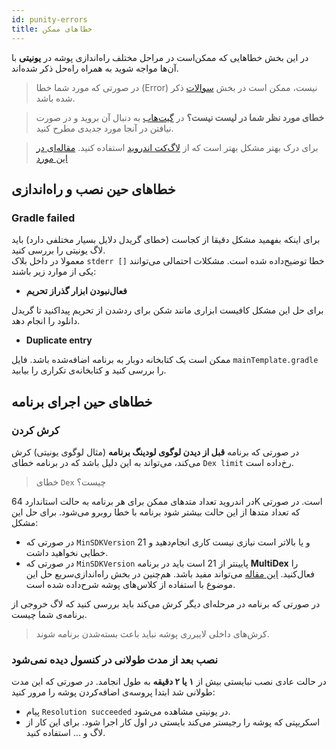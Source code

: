 ```yaml
---
id: punity-errors
title: خطاهای ممکن
---
```


در این بخش خطاهایی که ممکن‌است در مراحل مختلف راه‌اندازی پوشه در **یونیتی** با آن‌ها مواجه شوید به همراه راه‌حل ذکر شده‌اند.

> در صورتی که مورد شما خطا (Error) نیست، ممکن است در بخش [سوالات](/docs/unity/unity-faq) ذکر شده باشد.

> **خطای مورد نظر شما در لیست نیست؟** در [گیت‌هاب](https://github.com/pusheco/unity-sample/issues?utf8=%E2%9C%93&q=is%3Aissue) به دنبال آن بروید و در صورت نیافتن در آنجا مورد جدیدی مطرح کنید.

> برای درک بهتر مشکل بهتر است که از [لاگ‌کت اندروید](https://developer.android.com/studio/command-line/logcat) استفاده کنید. [مقاله‌ای در این مورد](https://pub.pushe.co/%D8%A2%D9%BE%D9%84%D9%88%D8%AF-%DA%A9%D8%B1%D8%AF%D9%86-%D9%84%D8%A7%DB%8C%D8%A8%D8%B1%D8%B1%DB%8C-%D8%A7%D9%86%D8%AF%D8%B1%D9%88%DB%8C%D8%AF-%D8%AF%D8%B1-bintray-%D8%A8%D8%A7-%DA%AF%D8%B1%DB%8C%D8%AF%D9%84-gz7aiold2agq)


## خطاهای حین نصب‌ و راه‌اندازی

### Gradle failed

برای اینکه بفهمید مشکل دقیقا از کجاست (خطای گریدل دلایل بسیار مختلفی دارد) باید لاگ یونیتی را بررسی کنید.<br />
معمولا در داخل بلاک `stderr []` خطا توضیح‌داده شده است. مشکلات احتمالی می‌توانند یکی از موارد زیر باشند:

- **فعال‌نبودن ابزار گذراز تحریم**

برای حل این مشکل کافیست ابزاری مانند شکن برای ردشدن از تحریم پیدا‌کنید تا گریدل دانلود را انجام دهد.

- **Duplicate entry**

ممکن است یک کتابخانه دوبار به برنامه اضافه‌شده باشد. فایل `mainTemplate.gradle` را بررسی کنید و کتابخانه‌ی تکراری را بیابید.


## خطاهای حین اجرای برنامه

### کرش کردن

در صورتی که برنامه **قبل از دیدن لوگوی لودینگ برنامه** (مثال لوگوی یونیتی) کرش می‌کند، می‌تواند به این دلیل باشد که در برنامه خطای `Dex limit` رخ‌داده است.

> خطای `Dex` چیست؟

در اندروید تعداد متدهای ممکن برای هر برنامه به حالت استاندارد 64K است. در صورتی که تعداد متدها از این حالت بیشتر شود برنامه با خطا روبرو می‌شود.
برای حل این مشکل:

* در صورتی که `MinSDKVersion` 21 و یا بالاتر است نیازی نیست کاری انجام‌دهید و خطایی نخواهید داشت.
* در صورتی که `MinSDKVersion` پایینتر از 21 است باید در برنامه **MultiDex** را فعال‌کنید. [این مقاله](https://wiki.appodeal.com/en/unity/enable-multidex-for-unity-project) می‌تواند مفید باشد. هم‌چنین در بخش راه‌اندازی‌سریع حل این موضوع با استفاده از کلاس‌های پوشه شرح‌داده شده است.

در صورتی که برنامه در مرحله‌ای دیگر کرش می‌کند باید بررسی کنید که لاگ خروجی از برنامه‌ی شما چیست.

> کرش‌های داخلی لایبرری پوشه نباید باعث بسته‌شدن برنامه شوند.

### نصب بعد از مدت طولانی در کنسول دیده نمی‌شود

در حالت عادی نصب نبایستی بیش از **۱ یا ۲ دقیقه** به طول انجامد. در صورتی که این مدت طولانی شد ابتدا پروسه‌ی اضافه‌کردن پوشه را مرور کنید:

* پیام `Resolution succeeded` در یونیتی مشاهده می‌شود.
* اسکریپتی که پوشه را رجیستر می‌کند بایستی در اول کار اجرا شود. برای این کار از لاگ و ... استفاده کنید.